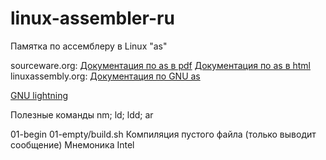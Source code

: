 # linux-assembler-ru
Памятка по ассемблеру в Linux "as"

sourceware.org:
    [Документация по as в pdf](https://www.sourceware.org/binutils/docs/as.pdf)
    [Документация по as в html](https://sourceware.org/binutils/docs/as/)
linuxassembly.org:
    [Документация по GNU as](http://www.linuxassembly.org/assembly-intro.html)

[GNU lightning](https://www.gnu.org/software/lightning/)

Полезные команды
nm; ld; ldd; ar


01-begin
    01-empty/build.sh
        Компиляция пустого файла (только выводит сообщение)
        Мнемоника Intel
